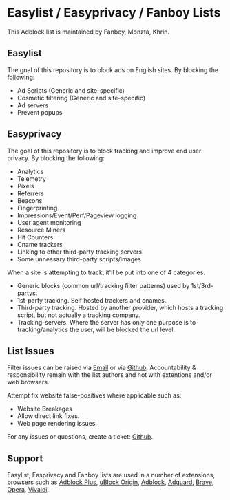 # Easylist / Easyprivacy / Fanboy Lists

This Adblock list is maintained by Fanboy, Monzta, Khrin.

## Easylist

The goal of this repository is to block ads on English sites. By blocking the following:
 - Ad Scripts (Generic and site-specific)
 - Cosmetic filtering (Generic and site-specific)
 - Ad servers
 - Prevent popups

## Easyprivacy

The goal of this repository is to block tracking and improve end user privacy. By blocking the following:
 - Analytics
 - Telemetry
 - Pixels
 - Referrers
 - Beacons
 - Fingerprinting
 - Impressions/Event/Perf/Pageview logging
 - User agent monitoring
 - Resource Miners
 - Hit Counters
 - Cname trackers
 - Linking to other third-party tracking servers
 - Some unnessary third-party scripts/images
 
When a site is attempting to track, it'll be put into one of 4 categories.
 - Generic blocks (common url/tracking filter patterns) used by 1st/3rd-partys.
 - 1st-party tracking. Self hosted trackers and cnames.
 - Third-party tracking. Hosted by another provider, which hosts a tracking script, but not actually a tracking company.
 - Tracking-servers. Where the server has only one purpose is to tracking/analytics the user, will be blocked the url level.

## List Issues

Filter issues can be raised via [Email](mailto:easylist@protonmail.com) or via [Github](https://github.com/easylist). Accountability & responsibility remain with the list authors and not with extentions and/or web browsers. 

Attempt fix website false-positives where applicable such as:
 - Website Breakages
 - Allow direct link fixes.
 - Web page rendering issues.

For any issues or questions, create a ticket: [Github](https://github.com/easylist/easylist/issues).

## Support

Easylist, Easprivacy and Fanboy lists are used in a number of extensions, browsers such as [Adblock Plus](https://adblockplus.org/), [uBlock Origin](https://github.com/gorhill/uBlock), [Adblock](https://getadblock.com/), [Adguard](https://adguard.com/), [Brave](https://brave.com/), [Opera](https://www.opera.com/), [Vivaldi](https://vivaldi.com/).


